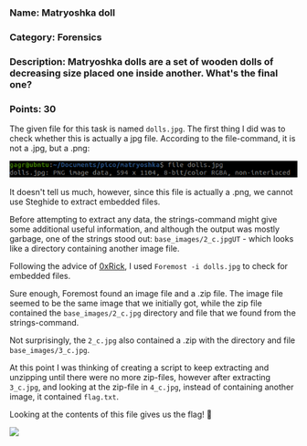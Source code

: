 ### Name: Matryoshka doll
### Category: Forensics
### Description: Matryoshka dolls are a set of wooden dolls of decreasing size placed one inside another. What's the final one?
### Points: 30

The given file for this task is named `dolls.jpg`. The first thing I did was to check whether this is actually a jpg file. 
According to the file-command, it is not a .jpg, but a .png:

![](https://github.com/GGrottan/PicoCTF-writeups/blob/main/Forensics/Matryoshka/img/file.png)

It doesn't tell us much, however, since this file is actually a .png, we cannot use Steghide to extract embedded files.

Before attempting to extract any data, the strings-command might give some additional useful information, and although the output was mostly garbage, one of the strings stood out: `base_images/2_c.jpgUT` - which looks like a directory containing another image file. 

Following the advice of [0xRick](https://0xrick.github.io/lists/stego/), I used `Foremost -i dolls.jpg` to check for embedded files.

Sure enough, Foremost found an image file and a .zip file. The image file seemed to be the same image that we initially got, while the zip file contained the `base_images/2_c.jpg` directory and file that we found from the strings-command. 

Not surprisingly, the `2_c.jpg` also contained a .zip with the directory and file `base_images/3_c.jpg`. 

At this point I was thinking of creating a script to keep extracting and unzipping until there were no more zip-files, however after extracting `3_c.jpg`, and looking at the zip-file in `4_c.jpg`, instead of containing another image, it contained `flag.txt`. 

Looking at the contents of this file gives us the flag! 🚩

![](flag)


